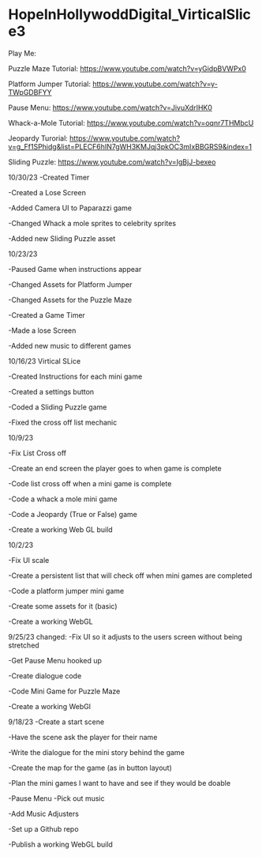 # HopeInHollywoddDigital_VirticalSlice3

Play Me: 

 
Puzzle Maze Tutorial: https://www.youtube.com/watch?v=yGidpBVWPx0 

Platform Jumper Tutorial: https://www.youtube.com/watch?v=y-TWpGDBFYY  

Pause Menu: https://www.youtube.com/watch?v=JivuXdrIHK0 

Whack-a-Mole Tutorial: https://www.youtube.com/watch?v=oqnr7THMbcU

Jeopardy Turorial: https://www.youtube.com/watch?v=g_Ff1SPhidg&list=PLECF6hIN7gWH3KMJqj3pkOC3mIxBBGRS9&index=1

Sliding Puzzle: https://www.youtube.com/watch?v=IgBjJ-bexeo 

10/30/23
-Created Timer

-Created a Lose Screen

-Added Camera UI to Paparazzi game

-Changed Whack a mole sprites to celebrity sprites

-Added new Sliding Puzzle asset

10/23/23

-Paused Game when instructions appear

-Changed Assets for Platform Jumper

-Changed Assets for the Puzzle Maze

-Created a Game Timer

-Made a lose Screen

-Added new music to different games


10/16/23 Virtical SLice

-Created Instructions for each mini game

-Created a settings button

-Coded a Sliding Puzzle game 

-Fixed the cross off list mechanic


10/9/23

-Fix List Cross off

-Create an end screen the player goes to when game is complete

-Code list cross off when a mini game is complete

-Code a whack a mole mini game 

-Code a Jeopardy (True or False) game

-Create a working Web GL build


10/2/23 

-Fix UI scale

-Create a persistent list that will check off when mini games are completed

-Code a platform jumper mini game

-Create some assets for it (basic)

-Create a working WebGL

9/25/23 changed: -Fix UI so it adjusts to the users screen without being stretched

-Get Pause Menu hooked up

-Create dialogue code

-Code Mini Game for Puzzle Maze

-Create a working WebGl

9/18/23 
-Create a start scene 

-Have the scene ask the player for their name 

-Write the dialogue for the mini story behind the game 

-Create the map for the game (as in button layout) 

-Plan the mini games I want to have and see if they would be doable 

-Pause Menu -Pick out music 

-Add Music Adjusters 

-Set up a Github repo 

-Publish a working WebGL build
